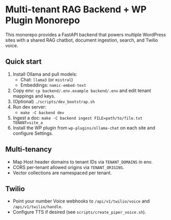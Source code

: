 # Multi-tenant RAG Backend + WP Plugin Monorepo

This monorepo provides a FastAPI backend that powers multiple WordPress sites with a shared RAG chatbot, document ingestion, search, and Twilio voice.

## Quick start

1. Install Ollama and pull models:
   - Chat: `llama3` (or `mistral`)
   - Embeddings: `nomic-embed-text`
2. Copy env: `cp backend/.env.example backend/.env` and edit tenant mappings and keys.
3. (Optional) `./scripts/dev_bootstrap.sh`
4. Run dev server:
   - `make -C backend dev`
5. Ingest a doc: `make -C backend ingest FILE=path/to/file.txt TENANT=site_a`
6. Install the WP plugin from `wp-plugins/ollama-chat` on each site and configure Settings.

## Multi-tenancy

- Map Host header domains to tenant IDs via `TENANT_DOMAINS` in env.
- CORS per-tenant allowed origins via `TENANT_ORIGINS`.
- Vector collections are namespaced per tenant.

## Twilio

- Point your number Voice webhooks to `/api/v1/twilio/voice` and `/api/v1/twilio/handle`.
- Configure TTS if desired (see `scripts/create_piper_voice.sh`).
